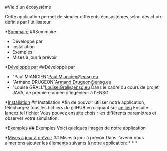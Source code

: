 #Vie d'un écosystème

Cette application permet de simuler différents écosystèmes selon des choix définis par l'utilisateur.

*[Sommaire](#sommaire) 
##<a name="sommaire"></a>Sommaire 
* Développé par
* Installation
* Exemples
* Mises à jour à prévoir

*[Développé par](#developpe-par) 
##<a name="developpe-par"></a>Développé par 
* "Paul MIANCIEN"<Paul.Miancien@ensg.eu>
* "Armand DRUGEON"<Armand.Drugeon@ensg.eu>
* "Louise GRALL"<Louise.Grall@ensg.eu>
Dans le cadre du cours de projet JAVA, de première année d'ingénieur à l'ENSG.


*[Installation](#installation)
##<a name="installation"></a> Installation
Afin de pouvoir utiliser notre application, télechargez tous les fichiers du gitHUB en cliquant sur [ce lien]()
Ensuite lancez [tel fichier]() 
Vous pouvez ensuite choisir les différents paramètres et observer votre simulation.

*[Exemples](#exemples)
##<a name="exemples"></a> Exemples
Voici quelques images de notre application []() 

*[Mises à jour à prévoir](#maj)
##<a name="maj"></a> Mises à jour à prévoir
Dans l'avenir nous aimerions ajouter les élements suivants à notre application:
*
*
*

